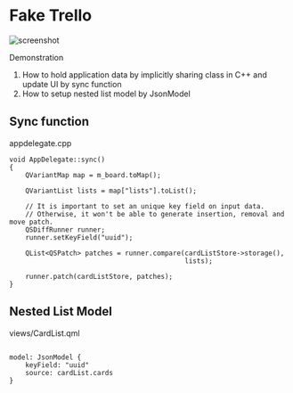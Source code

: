 Fake Trello
==========

![screenshot](https://raw.githubusercontent.com/benlau/qsyncable/master/examples/faketrello/docs/screenshot.png)


Demonstration

1. How to hold application data by implicitly sharing class in C++ and update UI by sync function
2. How to setup nested list model by JsonModel

Sync function
-------------

appdelegate.cpp
```
void AppDelegate::sync()
{
    QVariantMap map = m_board.toMap();

    QVariantList lists = map["lists"].toList();

    // It is important to set an unique key field on input data.
    // Otherwise, it won't be able to generate insertion, removal and move patch.
    QSDiffRunner runner;
    runner.setKeyField("uuid");

    QList<QSPatch> patches = runner.compare(cardListStore->storage(),
                                            lists);

    runner.patch(cardListStore, patches);
}
```

Nested List Model
-----------------

views/CardList.qml

```

model: JsonModel {
    keyField: "uuid"
    source: cardList.cards
}

```
